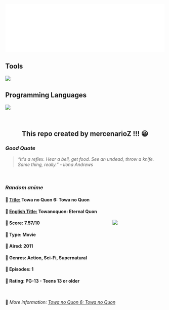 
<img src="svg/nai.svg" />

<p>
  <h2>Tools</h2>
  <a href="https://skillicons.dev">
    <img src="https://skillicons.dev/icons?i=git,bash,vim,ubuntu,tensorflow,pytorch,docker,raspberrypi" />
  </a>

  <br />

  <h2>Programming Languages</h2>

  <a href="https://skillicons.dev">
    <img src="https://skillicons.dev/icons?i=python,c,cpp" />
  </a>
</p>

<br />

<h2 align="center">This repo created by mercenarioZ !!! 😀</h2>
<h3><i>Good Quote</i></h3>

<blockquote>
<i>
“It's a reflex. Hear a bell, get food. See an undead, throw a knife. Same thing, really.” - Ilona Andrews
</i>
</blockquote>

<br />

<h3><i>Random anime</i></h3>

<h4>
  <strong>🥭 <u>Title:</u></strong> Towa no Quon 6: Towa no Quon
</h4>

<h4>🌿 <u>English Title:</u> Towanoquon: Eternal Quon</h4>

<img align="right" width="165" src=https://cdn.myanimelist.net/images/anime/10/35131.jpg />

<h4>🌱 Score: 7.57/10</h4>

<h4>🌲 Type: Movie</h4>

<h4>🌴 Aired: 2011</h4>

<h4>🌵 Genres: Action, Sci-Fi, Supernatural</h4>

<h4>🥑 Episodes: 1</h4>

<h4>🍏 Rating: PG-13 - Teens 13 or older</h4>

<br />

🍂 *More information: [Towa no Quon 6: Towa no Quon](https://myanimelist.net/anime/10717/Towa_no_Quon_6__Towa_no_Quon)*
    